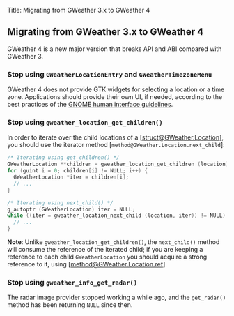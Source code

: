 Title: Migrating from GWeather 3.x to GWeather 4

## Migrating from GWeather 3.x to GWeather 4

GWeather 4 is a new major version that breaks API and ABI compared with
GWeather 3.

### Stop using `GWeatherLocationEntry` and `GWeatherTimezoneMenu`

GWeather 4 does not provide GTK widgets for selecting a location or a time
zone. Applications should provide their own UI, if needed, according to the
best practices of the [GNOME human interface
guidelines](https://developer.gnome.org/hig/).

### Stop using `gweather_location_get_children()`

In order to iterate over the child locations of a [struct@GWeather.Location],
you should use the iterator method [`method@GWeather.Location.next_child`]:

```c
/* Iterating using get_children() */
GWeatherLocation **children = gweather_location_get_children (location);
for (guint i = 0; children[i] != NULL; i++) {
  GWeatherLocation *iter = children[i];
  // ...
}

/* Iterating using next_child() */
g_autoptr (GWeatherLocation) iter = NULL;
while ((iter = gweather_location_next_child (location, iter)) != NULL) {
  // ...
}
```

**Note**: Unlike `gweather_location_get_children()`, the `next_child()`
method will consume the reference of the iterated child; if you are keeping
a reference to each child `GWeatherLocation` you should acquire a strong
reference to it, using [method@GWeather.Location.ref].

### Stop using `gweather_info_get_radar()`

The radar image provider stopped working a while ago, and the `get_radar()`
method has been returning `NULL` since then.
